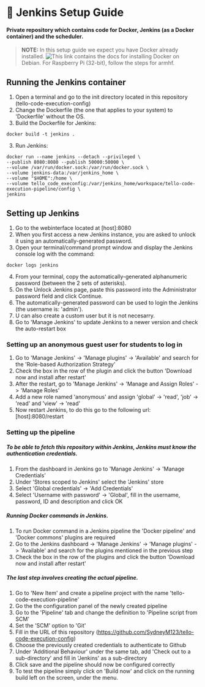 # :floppy_disk: Jenkins Setup Guide
#### Private repository which contains code for Docker, Jenkins (as a Docker container) and the scheduler.

> **NOTE:** In this setup guide we expect you have Docker already installed. ![This link](https://docs.docker.com/engine/install/) contains the docs for
> installing Docker on Debian. For Raspberry Pi (32-bit), follow the steps for armhf.

## Running the Jenkins container

1. Open a terminal and go to the init directory located in this repository (tello-code-execution-config)
2. Change the Dockerfile (the one that applies to your system) to 'Dockerfile' without the OS.
3. Build the Dockerfile for Jenkins:
```
docker build -t jenkins .
```
3. Run Jenkins:
```
docker run --name jenkins --detach --privileged \
--publish 8080:8080 --publish 50000:50000 \
--volume /var/run/docker.sock:/var/run/docker.sock \
--volume jenkins-data:/var/jenkins_home \
--volume "$HOME":/home \
--volume tello_code_execonfig:/var/jenkins_home/workspace/tello-code-execution-pipeline/config \
jenkins
```

## Setting up Jenkins

1. Go to the webinterface located at [host]:8080
2. When you first access a new Jenkins instance, you are asked to unlock it using an automatically-generated password.
3. Open your terminal/command prompt window and display the Jenkins console log with the command:
```
docker logs jenkins
```
4. From your terminal, copy the automatically-generated alphanumeric password (between the 2 sets of asterisks).
5. On the Unlock Jenkins page, paste this password into the Administrator password field and click Continue.
6. The automatically-generated password can be used to login the Jenkins (the username is: 'admin').
7. U can also create a custom user but it is not necesarry.
8. Go to 'Manage Jenkins' to update Jenkins to a newer version and check the auto-restart box

### Setting up an anonymous guest user for students to log in

1. Go to 'Manage Jenkins' -> 'Manage plugins' -> 'Available' and search for the 'Role-based Authorization Strategy'
2. Check the box in the row of the plugin and click the button 'Download now and install after restart'
3. After the restart, go to 'Manage Jenkins' -> 'Manage and Assign Roles' -> 'Manage Roles'
4. Add a new role named 'anonymous' and assign 'global' -> 'read', 'job' -> 'read' and 'view' -> 'read'
5. Now restart Jenkins, to do this go to the following url: [host]:8080/restart

### Setting up the pipeline

##### To be able to fetch this repository within Jenkins, Jenkins must know the authentication credentials.
1. From the dashboard in Jenkins go to 'Manage Jenkins' -> 'Manage Credentials'
2. Under 'Stores scoped to Jenkins' select the 'Jenkins' store
3. Select 'Global credentials' -> 'Add Credentials'
4. Select 'Username with password' -> 'Global', fill in the username, password, ID and description and click OK

##### Running Docker commands in Jenkins.
1. To run Docker command in a Jenkins pipeline the 'Docker pipeline' and 'Docker commons' plugins are required
2. Go to the Jenkins dashboard -> 'Manage Jenkins' -> 'Manage plugins' -> 'Available' and search for the plugins mentioned in the previous step
3. Check the box in the row of the plugins and click the button 'Download now and install after restart'

##### The last step involves creating the actual pipeline.
1. Go to 'New Item' and create a pipeline project with the name 'tello-code-execution-pipeline'
2. Go the the configuration panel of the newly created pipeline
3. Go to the 'Pipeline' tab and change the definition to 'Pipeline script from SCM'
4. Set the 'SCM' option to 'Git'
5. Fill in the URL of this repository (https://github.com/SydneyM123/tello-code-execution-config)
6. Choose the previously created credentials to authenticate to Github
7. Under 'Additional Behaviour' under the same tab, add 'Check out to a sub-directory' and fill in 'Jenkins' as a sub-directory
8. Click save and the pipeline should now be configured correctly
9. To test the pipeline simply click on 'Build now' and click on the running build left on the screen, under the menu.
